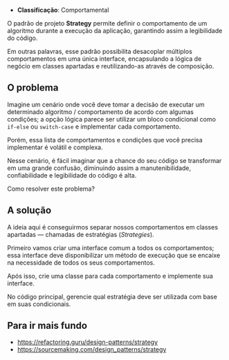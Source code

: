 - **Classificação**: Comportamental

O padrão de projeto **Strategy** permite definir o comportamento de um algoritmo durante a execução da aplicação, garantindo assim a legibilidade do código.

Em outras palavras, esse padrão possibilita desacoplar múltiplos comportamentos em uma única interface, encapsulando a lógica de negócio em classes apartadas e reutilizando-as através de composição.

## O problema

Imagine um cenário onde você deve tomar a decisão de executar um determinado algoritmo / comportamento de acordo com algumas condições; a opção lógica parece ser utilizar um bloco condicional como `if-else` ou `switch-case` e implementar cada comportamento. 

Porém, essa lista de comportamentos e condições que você precisa implementar é volátil e complexa. 

Nesse cenário, é fácil imaginar que a chance do seu código se transformar em uma grande confusão, diminuindo assim a manutenibilidade, confiabilidade e legibilidade do código é alta.

Como resolver este problema?

## A solução

A ideia aqui é conseguirmos separar nossos comportamentos em classes apartadas — chamadas de estratégias (*Strategies*).

Primeiro vamos criar uma interface comum a todos os comportamentos; essa interface deve disponibilizar um método de execução que se encaixe na necessidade de todos os seus comportamentos. 

Após isso, crie uma classe para cada comportamento e implemente sua interface.

No código principal, gerencie qual estratégia deve ser utilizada com base em suas condicionais.

## Para ir mais fundo

- <https://refactoring.guru/design-patterns/strategy>
- <https://sourcemaking.com/design_patterns/strategy>